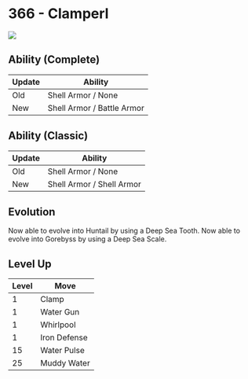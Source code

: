 # 366 - Clamperl
![][366]

## Ability (Complete)

Update | Ability
---    | ---
Old    | Shell Armor / None
New    | Shell Armor / Battle Armor

## Ability (Classic)

Update | Ability
---    | ---
Old    | Shell Armor / None
New    | Shell Armor / Shell Armor

## Evolution
Now able to evolve into Huntail by using a Deep Sea Tooth.
Now able to evolve into Gorebyss by using a Deep Sea Scale.

## Level Up

Level | Move
---   | ---
  1   | Clamp
  1   | Water Gun
  1   | Whirlpool
  1   | Iron Defense
 15   | Water Pulse
 25   | Muddy Water



[366]: /img/pokemon/366.png

